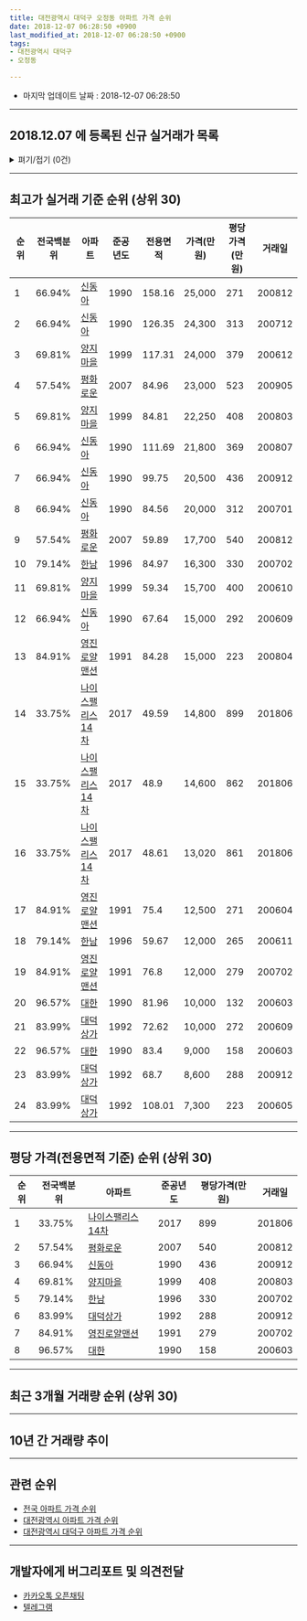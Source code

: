 ```yaml
---
title: 대전광역시 대덕구 오정동 아파트 가격 순위
date: 2018-12-07 06:28:50 +0900
last_modified_at: 2018-12-07 06:28:50 +0900
tags:
- 대전광역시 대덕구
- 오정동

---
```


* 마지막 업데이트 날짜 : 2018-12-07 06:28:50

---

## 2018.12.07 에 등록된 신규 실거래가 목록

<details>
<summary>펴기/접기 (0건)</summary>
<div markdown="1">

|아파트|전국백분위|준공년도|전용면적|가격(만원)|평당가격(만원)|거래일|
|---|---|---|---|---|---|---|
|없음|||||||


</div>
</details>

---

## 최고가 실거래 기준 순위 (상위 30)


|순위|전국백분위|아파트|준공년도|전용면적|가격(만원)|평당가격(만원)|거래일|
|---|---|---|---|---|---|---|---|
|1|66.94%|[신동아](https://search.naver.com/search.naver?query=%EB%8C%80%EC%A0%84%EA%B4%91%EC%97%AD%EC%8B%9C+%EB%8C%80%EB%8D%95%EA%B5%AC+%EC%98%A4%EC%A0%95%EB%8F%99+%EC%8B%A0%EB%8F%99%EC%95%84)|1990|158.16|25,000|271|200812|
|2|66.94%|[신동아](https://search.naver.com/search.naver?query=%EB%8C%80%EC%A0%84%EA%B4%91%EC%97%AD%EC%8B%9C+%EB%8C%80%EB%8D%95%EA%B5%AC+%EC%98%A4%EC%A0%95%EB%8F%99+%EC%8B%A0%EB%8F%99%EC%95%84)|1990|126.35|24,300|313|200712|
|3|69.81%|[양지마을](https://search.naver.com/search.naver?query=%EB%8C%80%EC%A0%84%EA%B4%91%EC%97%AD%EC%8B%9C+%EB%8C%80%EB%8D%95%EA%B5%AC+%EC%98%A4%EC%A0%95%EB%8F%99+%EC%96%91%EC%A7%80%EB%A7%88%EC%9D%84)|1999|117.31|24,000|379|200612|
|4|57.54%|[평화로운](https://search.naver.com/search.naver?query=%EB%8C%80%EC%A0%84%EA%B4%91%EC%97%AD%EC%8B%9C+%EB%8C%80%EB%8D%95%EA%B5%AC+%EC%98%A4%EC%A0%95%EB%8F%99+%ED%8F%89%ED%99%94%EB%A1%9C%EC%9A%B4)|2007|84.96|23,000|523|200905|
|5|69.81%|[양지마을](https://search.naver.com/search.naver?query=%EB%8C%80%EC%A0%84%EA%B4%91%EC%97%AD%EC%8B%9C+%EB%8C%80%EB%8D%95%EA%B5%AC+%EC%98%A4%EC%A0%95%EB%8F%99+%EC%96%91%EC%A7%80%EB%A7%88%EC%9D%84)|1999|84.81|22,250|408|200803|
|6|66.94%|[신동아](https://search.naver.com/search.naver?query=%EB%8C%80%EC%A0%84%EA%B4%91%EC%97%AD%EC%8B%9C+%EB%8C%80%EB%8D%95%EA%B5%AC+%EC%98%A4%EC%A0%95%EB%8F%99+%EC%8B%A0%EB%8F%99%EC%95%84)|1990|111.69|21,800|369|200807|
|7|66.94%|[신동아](https://search.naver.com/search.naver?query=%EB%8C%80%EC%A0%84%EA%B4%91%EC%97%AD%EC%8B%9C+%EB%8C%80%EB%8D%95%EA%B5%AC+%EC%98%A4%EC%A0%95%EB%8F%99+%EC%8B%A0%EB%8F%99%EC%95%84)|1990|99.75|20,500|436|200912|
|8|66.94%|[신동아](https://search.naver.com/search.naver?query=%EB%8C%80%EC%A0%84%EA%B4%91%EC%97%AD%EC%8B%9C+%EB%8C%80%EB%8D%95%EA%B5%AC+%EC%98%A4%EC%A0%95%EB%8F%99+%EC%8B%A0%EB%8F%99%EC%95%84)|1990|84.56|20,000|312|200701|
|9|57.54%|[평화로운](https://search.naver.com/search.naver?query=%EB%8C%80%EC%A0%84%EA%B4%91%EC%97%AD%EC%8B%9C+%EB%8C%80%EB%8D%95%EA%B5%AC+%EC%98%A4%EC%A0%95%EB%8F%99+%ED%8F%89%ED%99%94%EB%A1%9C%EC%9A%B4)|2007|59.89|17,700|540|200812|
|10|79.14%|[한남](https://search.naver.com/search.naver?query=%EB%8C%80%EC%A0%84%EA%B4%91%EC%97%AD%EC%8B%9C+%EB%8C%80%EB%8D%95%EA%B5%AC+%EC%98%A4%EC%A0%95%EB%8F%99+%ED%95%9C%EB%82%A8)|1996|84.97|16,300|330|200702|
|11|69.81%|[양지마을](https://search.naver.com/search.naver?query=%EB%8C%80%EC%A0%84%EA%B4%91%EC%97%AD%EC%8B%9C+%EB%8C%80%EB%8D%95%EA%B5%AC+%EC%98%A4%EC%A0%95%EB%8F%99+%EC%96%91%EC%A7%80%EB%A7%88%EC%9D%84)|1999|59.34|15,700|400|200610|
|12|66.94%|[신동아](https://search.naver.com/search.naver?query=%EB%8C%80%EC%A0%84%EA%B4%91%EC%97%AD%EC%8B%9C+%EB%8C%80%EB%8D%95%EA%B5%AC+%EC%98%A4%EC%A0%95%EB%8F%99+%EC%8B%A0%EB%8F%99%EC%95%84)|1990|67.64|15,000|292|200609|
|13|84.91%|[영진로얄맨션](https://search.naver.com/search.naver?query=%EB%8C%80%EC%A0%84%EA%B4%91%EC%97%AD%EC%8B%9C+%EB%8C%80%EB%8D%95%EA%B5%AC+%EC%98%A4%EC%A0%95%EB%8F%99+%EC%98%81%EC%A7%84%EB%A1%9C%EC%96%84%EB%A7%A8%EC%85%98)|1991|84.28|15,000|223|200804|
|14|33.75%|[나이스팰리스 14차](https://search.naver.com/search.naver?query=%EB%8C%80%EC%A0%84%EA%B4%91%EC%97%AD%EC%8B%9C+%EB%8C%80%EB%8D%95%EA%B5%AC+%EC%98%A4%EC%A0%95%EB%8F%99+%EB%82%98%EC%9D%B4%EC%8A%A4%ED%8C%B0%EB%A6%AC%EC%8A%A4+14%EC%B0%A8)|2017|49.59|14,800|899|201806|
|15|33.75%|[나이스팰리스 14차](https://search.naver.com/search.naver?query=%EB%8C%80%EC%A0%84%EA%B4%91%EC%97%AD%EC%8B%9C+%EB%8C%80%EB%8D%95%EA%B5%AC+%EC%98%A4%EC%A0%95%EB%8F%99+%EB%82%98%EC%9D%B4%EC%8A%A4%ED%8C%B0%EB%A6%AC%EC%8A%A4+14%EC%B0%A8)|2017|48.9|14,600|862|201806|
|16|33.75%|[나이스팰리스 14차](https://search.naver.com/search.naver?query=%EB%8C%80%EC%A0%84%EA%B4%91%EC%97%AD%EC%8B%9C+%EB%8C%80%EB%8D%95%EA%B5%AC+%EC%98%A4%EC%A0%95%EB%8F%99+%EB%82%98%EC%9D%B4%EC%8A%A4%ED%8C%B0%EB%A6%AC%EC%8A%A4+14%EC%B0%A8)|2017|48.61|13,020|861|201806|
|17|84.91%|[영진로얄맨션](https://search.naver.com/search.naver?query=%EB%8C%80%EC%A0%84%EA%B4%91%EC%97%AD%EC%8B%9C+%EB%8C%80%EB%8D%95%EA%B5%AC+%EC%98%A4%EC%A0%95%EB%8F%99+%EC%98%81%EC%A7%84%EB%A1%9C%EC%96%84%EB%A7%A8%EC%85%98)|1991|75.4|12,500|271|200604|
|18|79.14%|[한남](https://search.naver.com/search.naver?query=%EB%8C%80%EC%A0%84%EA%B4%91%EC%97%AD%EC%8B%9C+%EB%8C%80%EB%8D%95%EA%B5%AC+%EC%98%A4%EC%A0%95%EB%8F%99+%ED%95%9C%EB%82%A8)|1996|59.67|12,000|265|200611|
|19|84.91%|[영진로얄맨션](https://search.naver.com/search.naver?query=%EB%8C%80%EC%A0%84%EA%B4%91%EC%97%AD%EC%8B%9C+%EB%8C%80%EB%8D%95%EA%B5%AC+%EC%98%A4%EC%A0%95%EB%8F%99+%EC%98%81%EC%A7%84%EB%A1%9C%EC%96%84%EB%A7%A8%EC%85%98)|1991|76.8|12,000|279|200702|
|20|96.57%|[대한](https://search.naver.com/search.naver?query=%EB%8C%80%EC%A0%84%EA%B4%91%EC%97%AD%EC%8B%9C+%EB%8C%80%EB%8D%95%EA%B5%AC+%EC%98%A4%EC%A0%95%EB%8F%99+%EB%8C%80%ED%95%9C)|1990|81.96|10,000|132|200603|
|21|83.99%|[대덕상가](https://search.naver.com/search.naver?query=%EB%8C%80%EC%A0%84%EA%B4%91%EC%97%AD%EC%8B%9C+%EB%8C%80%EB%8D%95%EA%B5%AC+%EC%98%A4%EC%A0%95%EB%8F%99+%EB%8C%80%EB%8D%95%EC%83%81%EA%B0%80)|1992|72.62|10,000|272|200609|
|22|96.57%|[대한](https://search.naver.com/search.naver?query=%EB%8C%80%EC%A0%84%EA%B4%91%EC%97%AD%EC%8B%9C+%EB%8C%80%EB%8D%95%EA%B5%AC+%EC%98%A4%EC%A0%95%EB%8F%99+%EB%8C%80%ED%95%9C)|1990|83.4|9,000|158|200603|
|23|83.99%|[대덕상가](https://search.naver.com/search.naver?query=%EB%8C%80%EC%A0%84%EA%B4%91%EC%97%AD%EC%8B%9C+%EB%8C%80%EB%8D%95%EA%B5%AC+%EC%98%A4%EC%A0%95%EB%8F%99+%EB%8C%80%EB%8D%95%EC%83%81%EA%B0%80)|1992|68.7|8,600|288|200912|
|24|83.99%|[대덕상가](https://search.naver.com/search.naver?query=%EB%8C%80%EC%A0%84%EA%B4%91%EC%97%AD%EC%8B%9C+%EB%8C%80%EB%8D%95%EA%B5%AC+%EC%98%A4%EC%A0%95%EB%8F%99+%EB%8C%80%EB%8D%95%EC%83%81%EA%B0%80)|1992|108.01|7,300|223|200605|


---

## 평당 가격(전용면적 기준) 순위 (상위 30)


|순위|전국백분위|아파트|준공년도|평당가격(만원)|거래일|
|---|---|---|---|---|---|
|1|33.75%|[나이스팰리스 14차](https://search.naver.com/search.naver?query=%EB%8C%80%EC%A0%84%EA%B4%91%EC%97%AD%EC%8B%9C+%EB%8C%80%EB%8D%95%EA%B5%AC+%EC%98%A4%EC%A0%95%EB%8F%99+%EB%82%98%EC%9D%B4%EC%8A%A4%ED%8C%B0%EB%A6%AC%EC%8A%A4+14%EC%B0%A8)|2017|899|201806|
|2|57.54%|[평화로운](https://search.naver.com/search.naver?query=%EB%8C%80%EC%A0%84%EA%B4%91%EC%97%AD%EC%8B%9C+%EB%8C%80%EB%8D%95%EA%B5%AC+%EC%98%A4%EC%A0%95%EB%8F%99+%ED%8F%89%ED%99%94%EB%A1%9C%EC%9A%B4)|2007|540|200812|
|3|66.94%|[신동아](https://search.naver.com/search.naver?query=%EB%8C%80%EC%A0%84%EA%B4%91%EC%97%AD%EC%8B%9C+%EB%8C%80%EB%8D%95%EA%B5%AC+%EC%98%A4%EC%A0%95%EB%8F%99+%EC%8B%A0%EB%8F%99%EC%95%84)|1990|436|200912|
|4|69.81%|[양지마을](https://search.naver.com/search.naver?query=%EB%8C%80%EC%A0%84%EA%B4%91%EC%97%AD%EC%8B%9C+%EB%8C%80%EB%8D%95%EA%B5%AC+%EC%98%A4%EC%A0%95%EB%8F%99+%EC%96%91%EC%A7%80%EB%A7%88%EC%9D%84)|1999|408|200803|
|5|79.14%|[한남](https://search.naver.com/search.naver?query=%EB%8C%80%EC%A0%84%EA%B4%91%EC%97%AD%EC%8B%9C+%EB%8C%80%EB%8D%95%EA%B5%AC+%EC%98%A4%EC%A0%95%EB%8F%99+%ED%95%9C%EB%82%A8)|1996|330|200702|
|6|83.99%|[대덕상가](https://search.naver.com/search.naver?query=%EB%8C%80%EC%A0%84%EA%B4%91%EC%97%AD%EC%8B%9C+%EB%8C%80%EB%8D%95%EA%B5%AC+%EC%98%A4%EC%A0%95%EB%8F%99+%EB%8C%80%EB%8D%95%EC%83%81%EA%B0%80)|1992|288|200912|
|7|84.91%|[영진로얄맨션](https://search.naver.com/search.naver?query=%EB%8C%80%EC%A0%84%EA%B4%91%EC%97%AD%EC%8B%9C+%EB%8C%80%EB%8D%95%EA%B5%AC+%EC%98%A4%EC%A0%95%EB%8F%99+%EC%98%81%EC%A7%84%EB%A1%9C%EC%96%84%EB%A7%A8%EC%85%98)|1991|279|200702|
|8|96.57%|[대한](https://search.naver.com/search.naver?query=%EB%8C%80%EC%A0%84%EA%B4%91%EC%97%AD%EC%8B%9C+%EB%8C%80%EB%8D%95%EA%B5%AC+%EC%98%A4%EC%A0%95%EB%8F%99+%EB%8C%80%ED%95%9C)|1990|158|200603|


---

## 최근 3개월 거래량 순위 (상위 30)


<div style="width:100%;">
    <canvas id="deal_count_ranking" height="250"></canvas>
</div>


<script>
new Chart(document.getElementById("deal_count_ranking"), {
    type: 'horizontalBar',
    data: {
        labels: ['신동아', '양지마을', '평화로운', '한남'],
        datasets: [{
            label: '실거래 수',
            data: [3, 2, 2, 1],
            borderColor: "rgba(255, 0, 128, 1)",
            backgroundColor: "rgba(255, 0, 128, 0.5)",
            fill: false,
        }]
    },
    options: {
        responsive: true,
        title: {
            display: true,
            text: '최근 3개월 거래량 순위'
        },
        tooltips: {
            mode: 'index',
            intersect: false,
            callbacks: {
                title: function(tooltipItems, data) {
                    return "실거래 수:";
                },
                label: function(tooltipItem, data) {
                    return data.labels[tooltipItem.index] + ": " + tooltipItem.xLabel;
                }
            }
        },
        hover: {
            mode: 'nearest',
            intersect: true
        },
        scales: {
            xAxes: [{
                display: true,
                scaleLabel: {
                    display: true,
                    labelString: '실거래 수'
                },
                ticks: {
                    suggestedMin: 0,
                }
            }],
            yAxes: [{
                display: true,
                ticks: {
                    autoSkip: false,
                    callback: function(value, index, values) {
                        if (value.length > 15)
                            return value.substr(0, 13) + "...";
                        else
                            return value;
                    }
                },
                scaleLabel: {
                    display: false,
                }
            }]
        }
    }
});

</script>


---

## 10년 간 거래량 추이


<div style="width:100%;">
    <canvas id="deal_progress" height="250"></canvas>
</div>

<script>
new Chart(document.getElementById("deal_progress"), {
    type: 'line',
    data: {
        labels: ['200812','200901','200902','200903','200904','200905','200906','200907','200908','200909','200910','200911','200912','201001','201002','201003','201004','201005','201006','201007','201008','201009','201010','201011','201012','201101','201102','201103','201104','201105','201106','201107','201108','201109','201110','201111','201112','201201','201202','201203','201204','201205','201206','201207','201208','201209','201210','201211','201212','201301','201302','201303','201304','201305','201306','201307','201308','201309','201310','201311','201312','201401','201402','201403','201404','201405','201406','201407','201408','201409','201410','201411','201412','201501','201502','201503','201504','201505','201506','201507','201508','201509','201510','201511','201512','201601','201602','201603','201604','201605','201606','201607','201608','201609','201610','201611','201612','201701','201702','201703','201704','201705','201706','201707','201708','201709','201710','201711','201712','201801','201802','201803','201804','201805','201806','201807','201808','201809','201810','201811','201812'],
        datasets: [{
            label: '실거래 수',
            pointRadius: 1,
            data: [8, 7, 17, 18, 14, 12, 15, 11, 20, 12, 13, 9, 15, 20, 13, 14, 12, 10, 8, 6, 9, 15, 8, 8, 19, 11, 4, 12, 8, 16, 13, 5, 7, 12, 8, 9, 5, 9, 11, 10, 8, 6, 5, 5, 3, 6, 8, 10, 4, 6, 8, 9, 13, 11, 6, 9, 10, 11, 11, 8, 10, 11, 10, 16, 11, 8, 11, 9, 10, 10, 10, 6, 9, 10, 11, 14, 10, 13, 7, 6, 8, 14, 12, 6, 9, 5, 5, 9, 6, 9, 8, 10, 6, 8, 11, 4, 8, 8, 6, 9, 7, 16, 7, 9, 6, 6, 8, 6, 8, 8, 8, 13, 10, 5, 31, 3, 6, 4, 6, 2, 0],
            borderColor: "rgba(255, 201, 14, 1)",
            backgroundColor: "rgba(255, 201, 14, 0.5)",
            fill: true,
        }]
    },
    options: {
        responsive: true,
        title: {
            display: true,
            text: '10년간 거래량 추이'
        },
        tooltips: {
            mode: 'index',
            intersect: false,
        },
        hover: {
            mode: 'nearest',
            intersect: true
        },
        scales: {
            xAxes: [{
                display: true,
                scaleLabel: {
                    display: true,
                    labelString: '년/월'
                }
            }],
            yAxes: [{
                display: true,
                ticks: {
                    suggestedMin: 0,
                },
                scaleLabel: {
                    display: true,
                    labelString: '실거래 수'
                }
            }]
        }
    }
});

</script>


---

## 관련 순위

- [전국 아파트 가격 순위](https://inasie.github.io/apt-ranking/전국)
- [대전광역시 아파트 가격 순위](https://inasie.github.io/apt-ranking/대전광역시)
- [대전광역시 대덕구 아파트 가격 순위](https://inasie.github.io/apt-ranking/대전광역시-대덕구)


---

## 개발자에게 버그리포트 및 의견전달

- [카카오톡 오픈채팅](https://open.kakao.com/o/gLJUAP4)
- [텔레그램](https://t.me/inasie)

